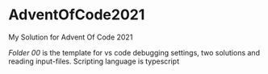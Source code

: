 # AdventOfCode2021
 My Solution for Advent  Of Code 2021
 
_Folder 00_ is the template for vs code debugging settings, two solutions and reading input-files.
Scripting language is typescript
